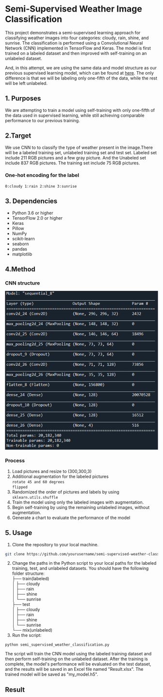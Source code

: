 # Semi-Supervised Weather Image Classification

This project demonstrates a semi-supervised learning approach for classifying weather images into four categories: cloudy, rain, shine, and sunrise. The classification is performed using a Convolutional Neural Network (CNN) implemented in TensorFlow and Keras. The model is first trained on a labeled dataset and then improved with self-training on an unlabeled dataset.

And, in this attempt, we are using the same data and model structure as our previous supervised learning model, which can be found at [here](https://github.com/Potassium-chromate/CNN-for-recognizer-weather). The only difference is that we will be labeling only one-fifth of the data, while the rest will be left unlabeled.

## 1. Purposes
We are attempting to train a model using self-training with only one-fifth of the data used in supervised learning, while still achieving comparable performance to our previous training.

## 2.Target
We use CNN to to classify the type of weather present in the image.There will be a labeled training set, unlabeled training set and test set. Labeled set include 211 RGB pictures and a few gray picture. And the Unabeled set include 837 RGB pictures. The training set include 75 RGB pictures.
### One-hot encoding for the label  
`0:cloudy
1:rain
2:shine
3:sunrise`

## 3. Dependencies

- Python 3.6 or higher
- TensorFlow 2.0 or higher
- Keras
- Pillow
- NumPy
- scikit-learn
- seaborn
- pandas
- matplotlib

## 4.Method
### CNN structure
![Alt Text](https://github.com/Potassium-chromate/CNN-for-recognizer-weather/blob/main/Picture/Model%20structure.png)

### Process
1. Load pictures and resize to (300,300,3)
2. Additional augmentation for the labeled pictures  
   `rotate 45 and 60 degrees`  
   `flipped`
3. Randomized the order of pictures and labels by using `sklearn.utils.shuffle`
4. Train the model using only the labeled images with augmentation.  
5. Begin self-training by using the remaining unlabeled images, without augmentation.  
6. Generate a chart to evaluate the performance of the model  

## 5. Usage

1. Clone the repository to your local machine.

```bash
git clone https://github.com/yourusername/semi-supervised-weather-classification.git  
```
2. Change the paths in the Python script to your local paths for the labeled training, test, and unlabeled datasets. You should have the following folder structure:  
├── train(labeled)  
│   ├── cloudy  
│   ├── rain  
│   ├── shine  
│   └── sunrise  
├── test  
│   ├── cloudy  
│   ├── rain  
│   ├── shine  
│   └── sunrise  
└── mix(unlabeled)    
3. Run the script:
```
python semi_supervised_weather_classification.py
```
The script will train the CNN model using the labeled training dataset and then perform self-training on the unlabeled dataset. After the training is complete, the model's performance will be evaluated on the test dataset, and the results will be saved in an Excel file named "Result.xlsx". The trained model will be saved as "my_model.h5".

## Result
